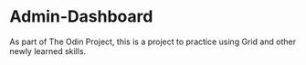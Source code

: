 # Admin-Dashboard
As part of The Odin Project, this is a project to practice using Grid and other newly learned skills.
